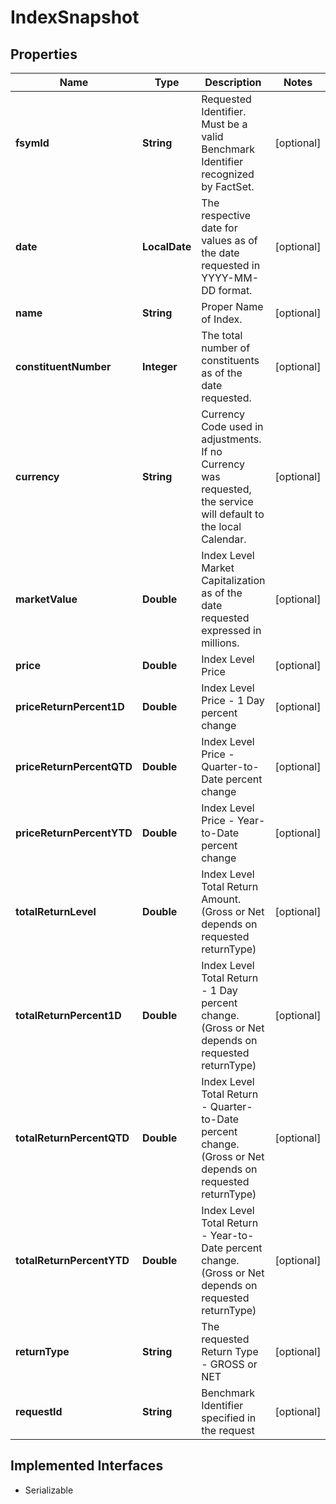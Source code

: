 

# IndexSnapshot


## Properties

Name | Type | Description | Notes
------------ | ------------- | ------------- | -------------
**fsymId** | **String** | Requested Identifier. Must be a valid Benchmark Identifier recognized by FactSet. |  [optional]
**date** | **LocalDate** | The respective date for values as of the date requested in YYYY-MM-DD format. |  [optional]
**name** | **String** | Proper Name of Index. |  [optional]
**constituentNumber** | **Integer** | The total number of constituents as of the date requested. |  [optional]
**currency** | **String** | Currency Code used in adjustments. If no Currency was requested, the service will default to the local Calendar. |  [optional]
**marketValue** | **Double** | Index Level Market Capitalization as of the date requested expressed in millions. |  [optional]
**price** | **Double** | Index Level Price |  [optional]
**priceReturnPercent1D** | **Double** | Index Level Price - 1 Day percent change |  [optional]
**priceReturnPercentQTD** | **Double** | Index Level Price - Quarter-to-Date percent change |  [optional]
**priceReturnPercentYTD** | **Double** | Index Level Price - Year-to-Date percent change |  [optional]
**totalReturnLevel** | **Double** | Index Level Total Return Amount. (Gross or Net depends on requested returnType) |  [optional]
**totalReturnPercent1D** | **Double** | Index Level Total Return - 1 Day percent change. (Gross or Net depends on requested returnType) |  [optional]
**totalReturnPercentQTD** | **Double** | Index Level Total Return - Quarter-to-Date percent change. (Gross or Net depends on requested returnType) |  [optional]
**totalReturnPercentYTD** | **Double** | Index Level Total Return - Year-to-Date percent change. (Gross or Net depends on requested returnType) |  [optional]
**returnType** | **String** | The requested Return Type - GROSS or NET |  [optional]
**requestId** | **String** | Benchmark Identifier specified in the request |  [optional]


## Implemented Interfaces

* Serializable


